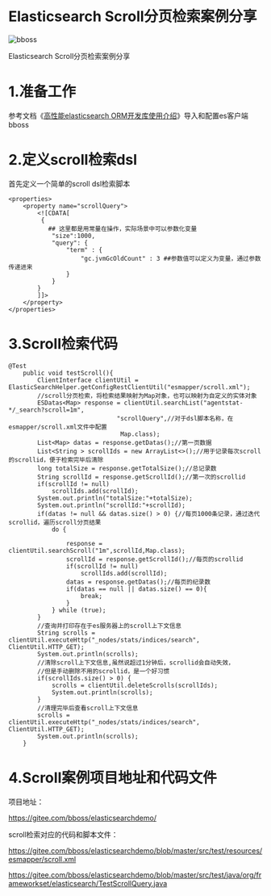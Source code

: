 # Elasticsearch Scroll分页检索案例分享

![bboss](https://static.oschina.net/uploads/user/47/94045_50.jpg?t=1386945037000)

 

Elasticsearch Scroll分页检索案例分享



# 1.准备工作

参考文档《[高性能elasticsearch ORM开发库使用介绍](development.md)》导入和配置es客户端bboss



# 2.定义scroll检索dsl

首先定义一个简单的scroll dsl检索脚本

```
<properties>
    <property name="scrollQuery">
        <![CDATA[
         {           
           ## 这里都是用常量在操作，实际场景中可以参数化变量
            "size":1000,
            "query": {
                "term" : {
                    "gc.jvmGcOldCount" : 3 ##参数值可以定义为变量，通过参数传递进来
                }
            }
        }
        ]]>
    </property>
</properties>
```



# 3.Scroll检索代码

```
@Test
	public void testScroll(){
		ClientInterface clientUtil = ElasticSearchHelper.getConfigRestClientUtil("esmapper/scroll.xml");
		//scroll分页检索，将检索结果映射为Map对象，也可以映射为自定义的实体对象
		ESDatas<Map> response = clientUtil.searchList("agentstat-*/_search?scroll=1m",
                              "scrollQuery",//对于dsl脚本名称，在esmapper/scroll.xml文件中配置
                               Map.class);
		List<Map> datas = response.getDatas();//第一页数据
		List<String > scrollIds = new ArrayList<>();//用于记录每次scroll的scrollid，便于检索完毕后清除
		long totalSize = response.getTotalSize();//总记录数
		String scrollId = response.getScrollId();//第一次的scrollid
		if(scrollId != null)
			scrollIds.add(scrollId);
		System.out.println("totalSize:"+totalSize);
		System.out.println("scrollId:"+scrollId);
		if(datas != null && datas.size() > 0) {//每页1000条记录，通过迭代scrollid，遍历scroll分页结果
			do {

				response = clientUtil.searchScroll("1m",scrollId,Map.class);
				scrollId = response.getScrollId();//每页的scrollid
				if(scrollId != null)
					scrollIds.add(scrollId);
				datas = response.getDatas();//每页的纪录数
				if(datas == null || datas.size() == 0){
					break;
				}
			} while (true);
		}
		//查询并打印存在于es服务器上的scroll上下文信息
		String scrolls = clientUtil.executeHttp("_nodes/stats/indices/search", ClientUtil.HTTP_GET);
		System.out.println(scrolls);
		//清除scroll上下文信息,虽然说超过1分钟后，scrollid会自动失效，
        //但是手动删除不用的scrollid，是一个好习惯
		if(scrollIds.size() > 0) {
			scrolls = clientUtil.deleteScrolls(scrollIds);
			System.out.println(scrolls);
		}
		//清理完毕后查看scroll上下文信息
		scrolls = clientUtil.executeHttp("_nodes/stats/indices/search", ClientUtil.HTTP_GET);
		System.out.println(scrolls);
	}
```



# 4.Scroll案例项目地址和代码文件

项目地址：

<https://gitee.com/bboss/elasticsearchdemo/>

scroll检索对应的代码和脚本文件：

<https://gitee.com/bboss/elasticsearchdemo/blob/master/src/test/resources/esmapper/scroll.xml>

<https://gitee.com/bboss/elasticsearchdemo/blob/master/src/test/java/org/frameworkset/elasticsearch/TestScrollQuery.java>